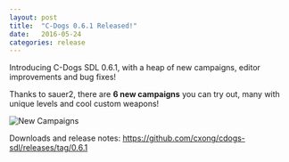 ```yaml
---
layout: post
title:  "C-Dogs 0.6.1 Released!"
date:   2016-05-24
categories: release
---
```


Introducing C-Dogs SDL 0.6.1, with a heap of new campaigns, editor improvements and bug fixes!

Thanks to sauer2, there are **6 new campaigns** you can try out, many with unique levels and cool custom weapons!

![New Campaigns](https://raw.githubusercontent.com/cxong/cdogs-sdl/gh-pages/_posts/new_campaigns.png)

Downloads and release notes: <https://github.com/cxong/cdogs-sdl/releases/tag/0.6.1>

